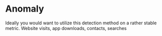 # Anomaly

Ideally you would want to utilize this detection method on a rather stable metric.
Website visits, app downloads, contacts, searches
